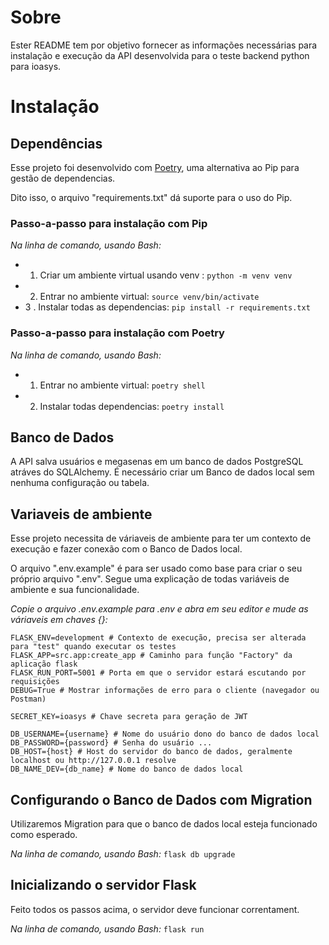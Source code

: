 # Sobre
Ester README tem por objetivo fornecer as informações necessárias para instalação e execução da API desenvolvida para o teste backend python para ioasys.

#  Instalação

## Dependências

Esse projeto foi desenvolvido com [Poetry](https://python-poetry.org/), uma alternativa ao Pip para gestão de dependencias. 
 
Dito isso, o arquivo "requirements.txt" dá suporte para o uso do Pip.

### Passo-a-passo para instalação com Pip

*Na linha de comando, usando Bash:*
- 1. Criar um ambiente virtual usando venv : `python -m venv venv`
- 2. Entrar no ambiente virtual: `source venv/bin/activate`
- 3 . Instalar todas as dependencias: `pip install -r requirements.txt`

### Passo-a-passo para instalação com Poetry

*Na linha de comando, usando Bash:*
- 1. Entrar no ambiente virtual: `poetry shell`
- 2. Instalar todas dependencias: `poetry install`


## Banco de Dados

A API salva usuários e megasenas em um banco de dados PostgreSQL atráves do SQLAlchemy.
É necessário criar um Banco de dados local sem nenhuma configuração ou tabela.

## Variaveis de ambiente

Esse projeto necessita de váriaveis de ambiente para ter um contexto de execução e fazer conexão com o Banco de Dados local. 

O arquivo ".env.example" é para ser usado como base para criar o seu próprio arquivo ".env". Segue uma explicação de todas variáveis de ambiente e sua funcionalidade.

*Copie o arquivo .env.example para .env e abra em seu editor e mude as váriaveis em chaves {}:*
```
FLASK_ENV=development # Contexto de execução, precisa ser alterada para "test" quando executar os testes
FLASK_APP=src.app:create_app # Caminho para função "Factory" da aplicação flask
FLASK_RUN_PORT=5001 # Porta em que o servidor estará escutando por requisições
DEBUG=True # Mostrar informações de erro para o cliente (navegador ou Postman)

SECRET_KEY=ioasys # Chave secreta para geração de JWT

DB_USERNAME={username} # Nome do usuário dono do banco de dados local
DB_PASSWORD={password} # Senha do usuário ...
DB_HOST={host} # Host do servidor do banco de dados, geralmente localhost ou http://127.0.0.1 resolve
DB_NAME_DEV={db_name} # Nome do banco de dados local
```


## Configurando o Banco de Dados com Migration

Utilizaremos Migration para que o banco de dados local esteja funcionado como esperado.

*Na linha de comando, usando Bash:*
`flask db upgrade`


## Inicializando o servidor Flask

Feito todos os passos acima, o servidor deve funcionar correntament.

*Na linha de comando, usando Bash:*
`flask run`


